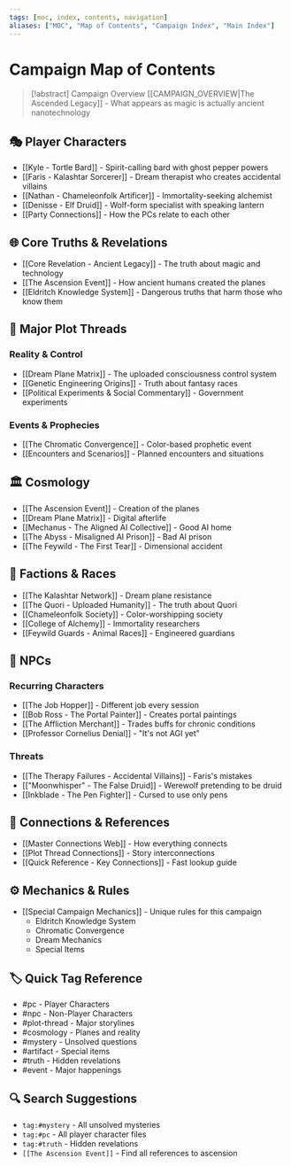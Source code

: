 ```yaml
---
tags: [moc, index, contents, navigation]
aliases: ["MOC", "Map of Contents", "Campaign Index", "Main Index"]
---
```


# Campaign Map of Contents

>[!abstract] Campaign Overview
>[[CAMPAIGN_OVERVIEW|The Ascended Legacy]] - What appears as magic is actually ancient nanotechnology

## 🎭 Player Characters
- [[Kyle - Tortle Bard]] - Spirit-calling bard with ghost pepper powers
- [[Faris - Kalashtar Sorcerer]] - Dream therapist who creates accidental villains
- [[Nathan - Chameleonfolk Artificer]] - Immortality-seeking alchemist
- [[Denisse - Elf Druid]] - Wolf-form specialist with speaking lantern
- [[Party Connections]] - How the PCs relate to each other

## 🌐 Core Truths & Revelations
- [[Core Revelation - Ancient Legacy]] - The truth about magic and technology
- [[The Ascension Event]] - How ancient humans created the planes
- [[Eldritch Knowledge System]] - Dangerous truths that harm those who know them

## 📜 Major Plot Threads
### Reality & Control
- [[Dream Plane Matrix]] - The uploaded consciousness control system
- [[Genetic Engineering Origins]] - Truth about fantasy races
- [[Political Experiments & Social Commentary]] - Government experiments

### Events & Prophecies
- [[The Chromatic Convergence]] - Color-based prophetic event
- [[Encounters and Scenarios]] - Planned encounters and situations

## 🏛️ Cosmology
- [[The Ascension Event]] - Creation of the planes
- [[Dream Plane Matrix]] - Digital afterlife
- [[Mechanus - The Aligned AI Collective]] - Good AI home
- [[The Abyss - Misaligned AI Prison]] - Bad AI prison
- [[The Feywild - The First Tear]] - Dimensional accident

## 👥 Factions & Races
- [[The Kalashtar Network]] - Dream plane resistance
- [[The Quori - Uploaded Humanity]] - The truth about Quori
- [[Chameleonfolk Society]] - Color-worshipping society
- [[College of Alchemy]] - Immortality researchers
- [[Feywild Guards - Animal Races]] - Engineered guardians

## 🎲 NPCs
### Recurring Characters
- [[The Job Hopper]] - Different job every session
- [[Bob Ross - The Portal Painter]] - Creates portal paintings
- [[The Affliction Merchant]] - Trades buffs for chronic conditions
- [[Professor Cornelius Denial]] - "It's not AGI yet"

### Threats
- [[The Therapy Failures - Accidental Villains]] - Faris's mistakes
- [["Moonwhisper" - The False Druid]] - Werewolf pretending to be druid
- [[Inkblade - The Pen Fighter]] - Cursed to use only pens

## 🔗 Connections & References
- [[Master Connections Web]] - How everything connects
- [[Plot Thread Connections]] - Story interconnections
- [[Quick Reference - Key Connections]] - Fast lookup guide

## ⚙️ Mechanics & Rules
- [[Special Campaign Mechanics]] - Unique rules for this campaign
  - Eldritch Knowledge System
  - Chromatic Convergence
  - Dream Mechanics
  - Special Items

## 🏷️ Quick Tag Reference
- #pc - Player Characters
- #npc - Non-Player Characters
- #plot-thread - Major storylines
- #cosmology - Planes and reality
- #mystery - Unsolved questions
- #artifact - Special items
- #truth - Hidden revelations
- #event - Major happenings

## 🔍 Search Suggestions
- `tag:#mystery` - All unsolved mysteries
- `tag:#pc` - All player character files
- `tag:#truth` - Hidden revelations
- `[[The Ascension Event]]` - Find all references to ascension
